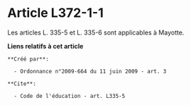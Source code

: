 # Article L372-1-1

Les articles L. 335-5 et L. 335-6 sont applicables à Mayotte.

**Liens relatifs à cet article**

	**Créé par**:

	  - Ordonnance n°2009-664 du 11 juin 2009 - art. 3

	**Cite**:

	  - Code de l'éducation - art. L335-5
